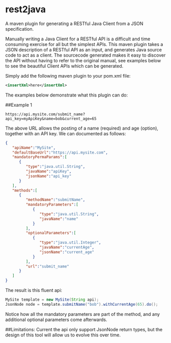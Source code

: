 # rest2java
A maven plugin for generating a RESTful Java Client from a JSON specification.

Manually writing a Java Client for a RESTful API is a difficult and time consuming exercise for all but the simplest APIs.
This maven plugin takes a JSON description of a RESTful API as an input, and generates Java source code to act as a client.
The sourcecode generated makes it easy to discover the API without having to refer to the original manual, see examples below to see the beautiful Client APIs which can be generated.

Simply add the following maven plugin to your pom.xml file:
```xml
<insertXml>here</insertXml>
```

The examples below demonstrate what this plugin can do:

##Example 1

```code
https://api.mysite.com/submit_name?api_key=myApiKey&name=bob&current_age=65
```

The above URL allows the posting of a name (required) and age (option), together with an API key. We can documented as follows:

```json
{  
   "apiName":"MySite",
   "defaultBaseUrl":"https://api.mysite.com",
   "mandatoryPermaParams":[  
      {  
         "type":"java.util.String",
         "javaName":"apiKey",
         "jsonName":"api_key"
      }
   ],
   "methods":[  
      {  
         "methodName":"submitName",
         "mandatoryParameters":[  
            {  
               "type":"java.util.String",
               "javaName":"name"
            }
         ],
         "optionalParameters":[  
            {  
               "type":"java.util.Integer",
               "javaName":"currentAge",
               "jsonName":"current_age"
            }
         ],
         "url":"submit_name"
      }
   ]
}
```
The result is this fluent api:

```java
MySite template = new MySite(String api);
JsonNode node = template.submitName("bob").withCurrentAge(65).do();
```
Notice how all the mandatory parameters are part of the method, and any additional optional parameters come afterwards.

##Limitations:
Current the api only support JsonNode return types, but the design of this tool will allow us to evolve this over time.
